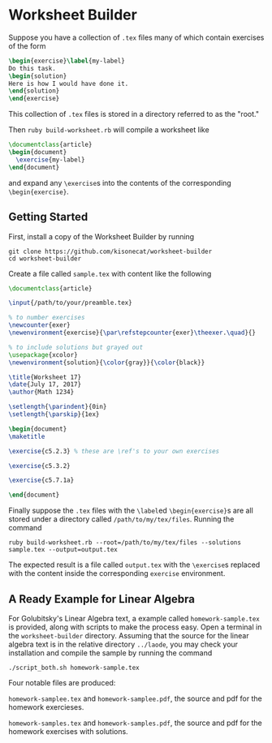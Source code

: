 # Worksheet Builder

Suppose you have a collection of `.tex` files many of which contain exercises of the form

```latex
\begin{exercise}\label{my-label}
Do this task.
\begin{solution}
Here is how I would have done it.
\end{solution}
\end{exercise}
```

This collection of `.tex` files is stored in a directory referred to
as the "root."

Then `ruby build-worksheet.rb` will compile a worksheet like

```latex
\documentclass{article}
\begin{document}
  \exercise{my-label}
\end{document}
```

and expand any `\exercise`s into the contents of the corresponding
`\begin{exercise}`.

## Getting Started

First, install a copy of the Worksheet Builder by running
```
git clone https://github.com/kisonecat/worksheet-builder
cd worksheet-builder
```

Create a file called `sample.tex` with content like the following
```latex
\documentclass{article}

\input{/path/to/your/preamble.tex}

% to number exercises
\newcounter{exer}
\newenvironment{exercise}{\par\refstepcounter{exer}\theexer.\quad}{}

% to include solutions but grayed out
\usepackage{xcolor}
\newenvironment{solution}{\color{gray}}{\color{black}}

\title{Worksheet 17}
\date{July 17, 2017}
\author{Math 1234}

\setlength{\parindent}{0in}
\setlength{\parskip}{1ex}

\begin{document}
\maketitle

\exercise{c5.2.3} % these are \ref's to your own exercises

\exercise{c5.3.2}

\exercise{c5.7.1a}

\end{document}
```
Finally suppose the `.tex` files with the `\label`ed `\begin{exercise}`s are all stored under a directory called `/path/to/my/tex/files`.  Running the command
```
ruby build-worksheet.rb --root=/path/to/my/tex/files --solutions sample.tex --output=output.tex
```
The expected result is a file called `output.tex` with the `\exercise`s replaced with the content inside the corresponding `exercise` environment.

## A Ready Example for Linear Algebra

For Golubitsky's Linear Algebra text, a example called `homework-sample.tex` is provided, along with scripts to make the process easy.  Open a terminal in the ``worksheet-builder`` directory.  Assuming that the source for the linear algebra text is in the relative directory ``../laode``, you may check your installation and compile the sample by running the command
```
./script_both.sh homework-sample.tex
``` 
Four notable files are produced:

`homework-samplee.tex` and `homework-samplee.pdf`, the source and pdf for the homework exercieses. 

`homework-samples.tex` and `homework-samples.pdf`, the source and pdf for the homework exercises with solutions. 

